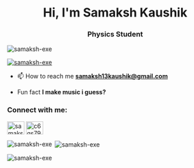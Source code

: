 <h1 align="center">Hi, I'm Samaksh Kaushik</h1>
<h3 align="center">Physics Student</h3>

<p align="left"> <img src="https://komarev.com/ghpvc/?username=samaksh-exe&label=Profile%20views&color=0e75b6&style=flat" alt="samaksh-exe" /> </p>

<p align="left"> <a href="https://github.com/ryo-ma/github-profile-trophy"><img src="https://github-profile-trophy.vercel.app/?username=samaksh-exe" alt="samaksh-exe" /></a> </p>

- 📫 How to reach me **samaksh13kaushik@gmail.com**

- Fun fact **I make music i guess?**

<h3 align="left">Connect with me:</h3>
<p align="left">
<a href="https://linkedin.com/in/samaksh-kaushik" target="blank"><img align="center" src="https://raw.githubusercontent.com/rahuldkjain/github-profile-readme-generator/master/src/images/icons/Social/linked-in-alt.svg" alt="samaksh-kaushik" height="30" width="40" /></a>
<a href="https://www.youtube.com/channel/UC6gS79b0vs_3k1vJyxETEKA" target="blank"><img align="center" src="https://raw.githubusercontent.com/rahuldkjain/github-profile-readme-generator/master/src/images/icons/Social/youtube.svg" alt="c6gs79b0vs_3k1vjyxeteka" height="30" width="40" /></a>
</p>

<p><img align="left" src="https://github-readme-stats.vercel.app/api/top-langs?username=samaksh-exe&show_icons=true&locale=en&layout=compact" alt="samaksh-exe" /></p>

<p>&nbsp;<img align="center" src="https://github-readme-stats.vercel.app/api?username=samaksh-exe&show_icons=true&locale=en" alt="samaksh-exe" /></p>

<p><img align="center" src="https://github-readme-streak-stats.herokuapp.com/?user=samaksh-exe&" alt="samaksh-exe" /></p>
